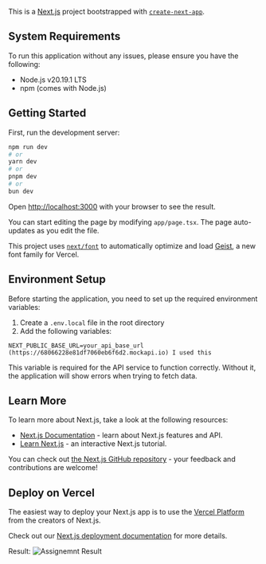 This is a [Next.js](https://nextjs.org) project bootstrapped with [`create-next-app`](https://nextjs.org/docs/app/api-reference/cli/create-next-app).

## System Requirements

To run this application without any issues, please ensure you have the following:

- Node.js v20.19.1 LTS
- npm (comes with Node.js)

## Getting Started

First, run the development server:

```bash
npm run dev
# or
yarn dev
# or
pnpm dev
# or
bun dev
```

Open [http://localhost:3000](http://localhost:3000) with your browser to see the result.

You can start editing the page by modifying `app/page.tsx`. The page auto-updates as you edit the file.

This project uses [`next/font`](https://nextjs.org/docs/app/building-your-application/optimizing/fonts) to automatically optimize and load [Geist](https://vercel.com/font), a new font family for Vercel.

## Environment Setup

Before starting the application, you need to set up the required environment variables:

1. Create a `.env.local` file in the root directory
2. Add the following variables:

```
NEXT_PUBLIC_BASE_URL=your_api_base_url (https://68066228e81df7060eb6f6d2.mockapi.io) I used this
```

This variable is required for the API service to function correctly. Without it, the application will show errors when trying to fetch data.

## Learn More

To learn more about Next.js, take a look at the following resources:

- [Next.js Documentation](https://nextjs.org/docs) - learn about Next.js features and API.
- [Learn Next.js](https://nextjs.org/learn) - an interactive Next.js tutorial.

You can check out [the Next.js GitHub repository](https://github.com/vercel/next.js) - your feedback and contributions are welcome!

## Deploy on Vercel

The easiest way to deploy your Next.js app is to use the [Vercel Platform](https://vercel.com/new?utm_medium=default-template&filter=next.js&utm_source=create-next-app&utm_campaign=create-next-app-readme) from the creators of Next.js.

Check out our [Next.js deployment documentation](https://nextjs.org/docs/app/building-your-application/deploying) for more details.


Result: 
![Assignemnt Result](https://github.com/user-attachments/assets/11912983-7d42-446b-a023-27924a174aec)

